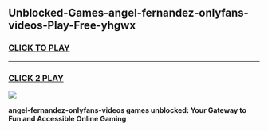 
## Unblocked-Games-angel-fernandez-onlyfans-videos-Play-Free-yhgwx
<h3>
<a href="https://premium76.site?title=angel-fernandez-onlyfans-videos&ref=18A">CLICK TO PLAY</a></h3>
<hr>

<h3>
<a href="https://premium76.site?title=angel-fernandez-onlyfans-videos&ref=18A">CLICK 2 PLAY</a>
  
</h3>

<a href="https://premium76.site?title=angel-fernandez-onlyfans-videos&ref=18A"><img src="https://clearcache.store/games.png"></a>


**angel-fernandez-onlyfans-videos games unblocked: Your Gateway to Fun and Accessible Online Gaming**
